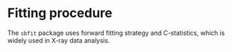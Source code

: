 # Fitting procedure

The `sbfit` package uses forward fitting strategy and C-statistics, which is 
widely used in X-ray data analysis. 

